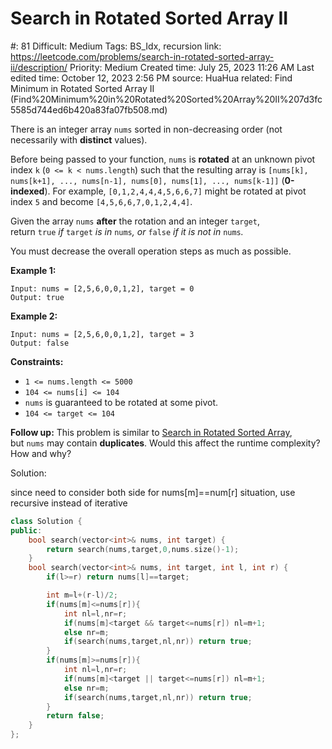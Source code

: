 # Search in Rotated Sorted Array II

#: 81
Difficult: Medium
Tags: BS_Idx, recursion
link: https://leetcode.com/problems/search-in-rotated-sorted-array-ii/description/
Priority: Medium
Created time: July 25, 2023 11:26 AM
Last edited time: October 12, 2023 2:56 PM
source: HuaHua
related: Find Minimum in Rotated Sorted Array II (Find%20Minimum%20in%20Rotated%20Sorted%20Array%20II%207d3fc5585d744ed6b420a83fa07fb508.md)

There is an integer array `nums` sorted in non-decreasing order (not necessarily with **distinct** values).

Before being passed to your function, `nums` is **rotated** at an unknown pivot index `k` (`0 <= k < nums.length`) such that the resulting array is `[nums[k], nums[k+1], ..., nums[n-1], nums[0], nums[1], ..., nums[k-1]]` (**0-indexed**). For example, `[0,1,2,4,4,4,5,6,6,7]` might be rotated at pivot index `5` and become `[4,5,6,6,7,0,1,2,4,4]`.

Given the array `nums` **after** the rotation and an integer `target`, return `true` *if* `target` *is in* `nums`*, or* `false` *if it is not in* `nums`*.*

You must decrease the overall operation steps as much as possible.

**Example 1:**

```
Input: nums = [2,5,6,0,0,1,2], target = 0
Output: true

```

**Example 2:**

```
Input: nums = [2,5,6,0,0,1,2], target = 3
Output: false

```

**Constraints:**

- `1 <= nums.length <= 5000`
- `104 <= nums[i] <= 104`
- `nums` is guaranteed to be rotated at some pivot.
- `104 <= target <= 104`

**Follow up:** This problem is similar to [Search in Rotated Sorted Array](https://leetcode.com/problems/search-in-rotated-sorted-array/description/), but `nums` may contain **duplicates**. Would this affect the runtime complexity? How and why?

Solution:

since need to consider both side for nums[m]==num[r] situation, use recursive instead of iterative

```cpp
class Solution {
public:
    bool search(vector<int>& nums, int target) {
        return search(nums,target,0,nums.size()-1);
    }
    bool search(vector<int>& nums, int target, int l, int r) {
        if(l>=r) return nums[l]==target;

        int m=l+(r-l)/2;
        if(nums[m]<=nums[r]){
            int nl=l,nr=r;
            if(nums[m]<target && target<=nums[r]) nl=m+1;
            else nr=m; 
            if(search(nums,target,nl,nr)) return true;
        }
        if(nums[m]>=nums[r]){
            int nl=l,nr=r;
            if(nums[m]<target || target<=nums[r]) nl=m+1;
            else nr=m; 
            if(search(nums,target,nl,nr)) return true;
        }
        return false;
    }
};
```